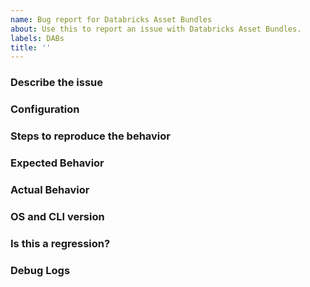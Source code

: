 ```yaml
---
name: Bug report for Databricks Asset Bundles
about: Use this to report an issue with Databricks Asset Bundles.
labels: DABs
title: ''
---
```


### Describe the issue
<!-- A clear and concise description of what the issue is -->

### Configuration
<!-- Please provide a minimal reproducible configuration for the issue -->

### Steps to reproduce the behavior
<!--  Please list the steps required to reproduce the issue, for example:
1. Run `databricks bundle deploy ...`
2. Run `databricks bundle run ...`
3. See error -->

### Expected Behavior
<!-- Clear and concise description of what should have happened -->

### Actual Behavior
<!-- Clear and concise description of what actually happened -->

### OS and CLI version
<!-- Please provide the version of the CLI (eg: v0.1.2) and the operating system (eg: windows). You can run databricks --version to get the version of your Databricks CLI -->

### Is this a regression?
<!-- Did this work in a previous version of the CLI? If so, which versions did you try? -->

### Debug Logs
<!-- Output logs if you run the command with debug logs. Example: databricks bundle deploy --log-level=debug. Redact if needed -->
